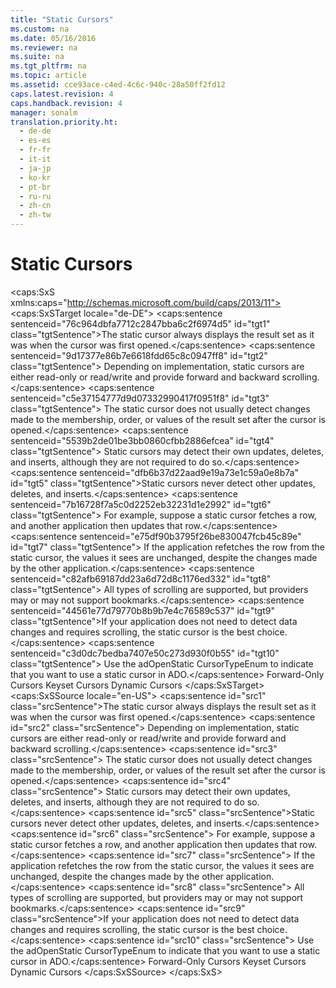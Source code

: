 ```yaml
---
title: "Static Cursors"
ms.custom: na
ms.date: 05/16/2016
ms.reviewer: na
ms.suite: na
ms.tgt_pltfrm: na
ms.topic: article
ms.assetid: cce93ace-c4ed-4c6c-940c-28a50ff2fd12
caps.latest.revision: 4
caps.handback.revision: 4
manager: sonalm
translation.priority.ht: 
  - de-de
  - es-es
  - fr-fr
  - it-it
  - ja-jp
  - ko-kr
  - pt-br
  - ru-ru
  - zh-cn
  - zh-tw
---
```

# Static Cursors
<?xml version="1.0" encoding="utf-8"?>
<caps:SxS xmlns:caps="http://schemas.microsoft.com/build/caps/2013/11">
  <caps:SxSTarget locale="de-DE">
    <developerConceptualDocument xsi:schemaLocation="http://ddue.schemas.microsoft.com/authoring/2003/5 http://dduestorage.blob.core.windows.net/ddueschema/developer.xsd" xmlns="http://ddue.schemas.microsoft.com/authoring/2003/5" xmlns:xlink="http://www.w3.org/1999/xlink" xmlns:xsi="http://www.w3.org/2001/XMLSchema-instance">
      <introduction>
        <para>
          <caps:sentence sentenceid="76c964dbfa7712c2847bba6c2f6974d5" id="tgt1" class="tgtSentence">The static cursor always displays the result set as it was when the cursor was first opened.</caps:sentence>
          <caps:sentence sentenceid="9d17377e86b7e6618fdd65c8c0947ff8" id="tgt2" class="tgtSentence"> Depending on implementation, static cursors are either read-only or read/write and provide forward and backward scrolling.</caps:sentence>
          <caps:sentence sentenceid="c5e37154777d9d07332990417f0951f8" id="tgt3" class="tgtSentence"> The static cursor does not usually detect changes made to the membership, order, or values of the result set after the cursor is opened.</caps:sentence>
          <caps:sentence sentenceid="5539b2de01be3bb0860cfbb2886efcea" id="tgt4" class="tgtSentence"> Static cursors may detect their own updates, deletes, and inserts, although they are not required to do so.</caps:sentence>
        </para>
        <para>
          <caps:sentence sentenceid="dfb6b37d22aad9e19a73e1c59a0e8b7a" id="tgt5" class="tgtSentence">Static cursors never detect other updates, deletes, and inserts.</caps:sentence>
          <caps:sentence sentenceid="7b16728f7a5c0d2252eb32231d1e2992" id="tgt6" class="tgtSentence"> For example, suppose a static cursor fetches a row, and another application then updates that row.</caps:sentence>
          <caps:sentence sentenceid="e75df90b3795f26be830047fcb45c89e" id="tgt7" class="tgtSentence"> If the application refetches the row from the static cursor, the values it sees are unchanged, despite the changes made by the other application.</caps:sentence>
          <caps:sentence sentenceid="c82afb69187dd23a6d72d8c1176ed332" id="tgt8" class="tgtSentence"> All types of scrolling are supported, but providers may or may not support bookmarks.</caps:sentence>
        </para>
        <para>
          <caps:sentence sentenceid="44561e77d79770b8b9b7e4c76589c537" id="tgt9" class="tgtSentence">If your application does not need to detect data changes and requires scrolling, the static cursor is the best choice.</caps:sentence>
          <caps:sentence sentenceid="c3d0dc7bedba7407e50c273d930f0b55" id="tgt10" class="tgtSentence"> Use the <legacyBold>adOpenStatic</legacyBold> <legacyBold>CursorTypeEnum</legacyBold> to indicate that you want to use a static cursor in ADO.</caps:sentence>
        </para>
      </introduction>
      <relatedTopics>
        <link xlink:href="2b1e062f-3294-4a6f-8241-a17045c4df18">Forward-Only Cursors</link>
        <link xlink:href="14b51b17-6fd9-4146-af45-ca4b0fe6d48a">Keyset Cursors</link>
        <link xlink:href="00460f30-8cf7-494e-82df-41012f40ae51">Dynamic Cursors</link>
      </relatedTopics>
    </developerConceptualDocument>
  </caps:SxSTarget>
  <caps:SxSSource locale="en-US">
    <developerConceptualDocument xsi:schemaLocation="http://ddue.schemas.microsoft.com/authoring/2003/5 http://dduestorage.blob.core.windows.net/ddueschema/developer.xsd" xmlns="http://ddue.schemas.microsoft.com/authoring/2003/5" xmlns:xlink="http://www.w3.org/1999/xlink" xmlns:xsi="http://www.w3.org/2001/XMLSchema-instance">
      <introduction>
        <para>
          <caps:sentence id="src1" class="srcSentence">The static cursor always displays the result set as it was when the cursor was first opened.</caps:sentence>
          <caps:sentence id="src2" class="srcSentence"> Depending on implementation, static cursors are either read-only or read/write and provide forward and backward scrolling.</caps:sentence>
          <caps:sentence id="src3" class="srcSentence"> The static cursor does not usually detect changes made to the membership, order, or values of the result set after the cursor is opened.</caps:sentence>
          <caps:sentence id="src4" class="srcSentence"> Static cursors may detect their own updates, deletes, and inserts, although they are not required to do so.</caps:sentence>
        </para>
        <para>
          <caps:sentence id="src5" class="srcSentence">Static cursors never detect other updates, deletes, and inserts.</caps:sentence>
          <caps:sentence id="src6" class="srcSentence"> For example, suppose a static cursor fetches a row, and another application then updates that row.</caps:sentence>
          <caps:sentence id="src7" class="srcSentence"> If the application refetches the row from the static cursor, the values it sees are unchanged, despite the changes made by the other application.</caps:sentence>
          <caps:sentence id="src8" class="srcSentence"> All types of scrolling are supported, but providers may or may not support bookmarks.</caps:sentence>
        </para>
        <para>
          <caps:sentence id="src9" class="srcSentence">If your application does not need to detect data changes and requires scrolling, the static cursor is the best choice.</caps:sentence>
          <caps:sentence id="src10" class="srcSentence"> Use the <legacyBold>adOpenStatic</legacyBold> <legacyBold>CursorTypeEnum</legacyBold> to indicate that you want to use a static cursor in ADO.</caps:sentence>
        </para>
      </introduction>
      <relatedTopics>
        <link xlink:href="2b1e062f-3294-4a6f-8241-a17045c4df18">Forward-Only Cursors</link>
        <link xlink:href="14b51b17-6fd9-4146-af45-ca4b0fe6d48a">Keyset Cursors</link>
        <link xlink:href="00460f30-8cf7-494e-82df-41012f40ae51">Dynamic Cursors</link>
      </relatedTopics>
    </developerConceptualDocument>
  </caps:SxSSource>
</caps:SxS>